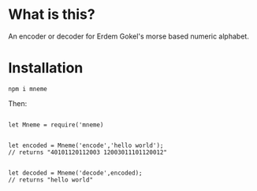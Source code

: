 # What is this?

An encoder or decoder for Erdem Gokel's morse based numeric alphabet.

# Installation

`npm i mneme`

Then:

```

let Mneme = require('mneme)


let encoded = Mneme('encode','hello world');
// returns "40101120112003 12003011101120012"


let decoded = Mneme('decode',encoded);
// returns "hello world"

```

